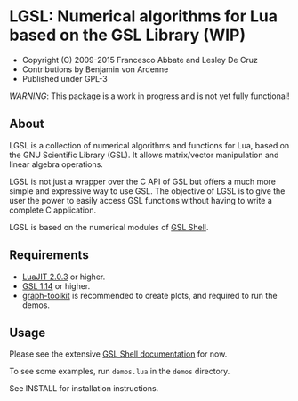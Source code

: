 # LGSL: Numerical algorithms for Lua based on the GSL Library (WIP)

* Copyright (C) 2009-2015 Francesco Abbate and Lesley De Cruz
* Contributions by Benjamin von Ardenne
* Published under GPL-3

*WARNING*: This package is a work in progress and is not yet fully functional!

## About

LGSL is a collection of numerical algorithms and functions for Lua, based on
the GNU Scientific Library (GSL). It allows matrix/vector manipulation and
linear algebra operations.

LGSL is not just a wrapper over the C API of GSL but offers a much more simple
and expressive way to use GSL. The objective of LGSL is to give the user the
power to easily access GSL functions without having to write a complete C
application.

LGSL is based on the numerical modules of [GSL
Shell](http://www.nongnu.org/gsl-shell/).

## Requirements

* [LuaJIT 2.0.3](http://luajit.org) or higher.
* [GSL 1.14](http://www.gnu.org/software/gsl/) or higher.
* [graph-toolkit](http://github.com/franko/graph-toolkit) is recommended to
  create plots, and required to run the demos.

## Usage

Please see the extensive [GSL Shell
documentation](http://www.nongnu.org/gsl-shell/doc/index.html) for now.

To see some examples, run `demos.lua` in the `demos` directory.

See INSTALL for installation instructions.
